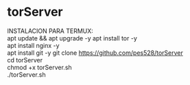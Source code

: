 # torServer
INSTALACION PARA TERMUX:<br>
apt update && apt upgrade -y
apt install tor -y<br>
apt install nginx -y<br>
apt install git -y
git clone https://github.com/pes528/torServer<br>
cd torServer<br>
chmod +x torServer.sh<br>
./torServer.sh
